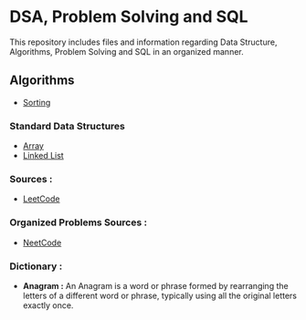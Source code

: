 # DSA, Problem Solving and SQL

This repository includes files and information regarding Data Structure, Algorithms, Problem Solving and SQL in an organized manner.

## Algorithms

 - [Sorting](./Algorithms/Sorting/README.md)

### Standard Data Structures

 - [Array](./Array/README.md)
 - [Linked List](./Linked%20List/README.md)

### Sources :

- [LeetCode](./LeetCode/README.md)

### Organized Problems Sources :

- [NeetCode](https://neetcode.io/)

### Dictionary :

- **Anagram :** An Anagram is a word or phrase formed by rearranging the letters of a different word or phrase, typically using all the original letters exactly once.
